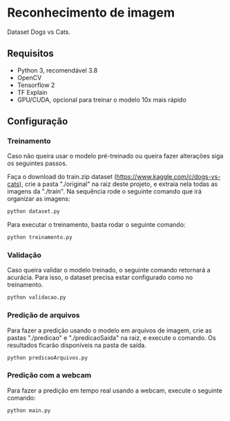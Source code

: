 # Reconhecimento de imagem

Dataset Dogs vs Cats.

## Requisitos

- Python 3, recomendável 3.8
- OpenCV
- Tensorflow 2
- TF Explain
- GPU/CUDA, opcional para treinar o modelo 10x mais rápido

## Configuração

### Treinamento

Caso não queira usar o modelo pré-treinado ou queira fazer alterações siga os seguintes passos.

Faça o download do train.zip dataset (https://www.kaggle.com/c/dogs-vs-cats), crie a pasta "./original" na raiz deste projeto, e extraia nela todas as imagens da "./train". Na sequência rode o seguinte comando que irá organizar as imagens:

```bash
python dataset.py
```

Para executar o treinamento, basta rodar o seguinte comando:

```bash
python treinamento.py
```

### Validação

Caso queira validar o modelo treinado, o seguinte comando retornará a acurácia. Para isso, o dataset precisa estar configurado como no treinamento.

```bash
python validacao.py
```

### Predição de arquivos

Para fazer a predição usando o modelo em arquivos de imagem, crie as pastas "./predicao" e "./predicaoSaida" na raiz, e execute o comando. Os resultados ficarão disponíveis na pasta de saída.

```bash
python predicaoArquivos.py
```

### Predição com a webcam

Para fazer a predição em tempo real usando a webcam, execute o seguinte comando:

```bash
python main.py
```
